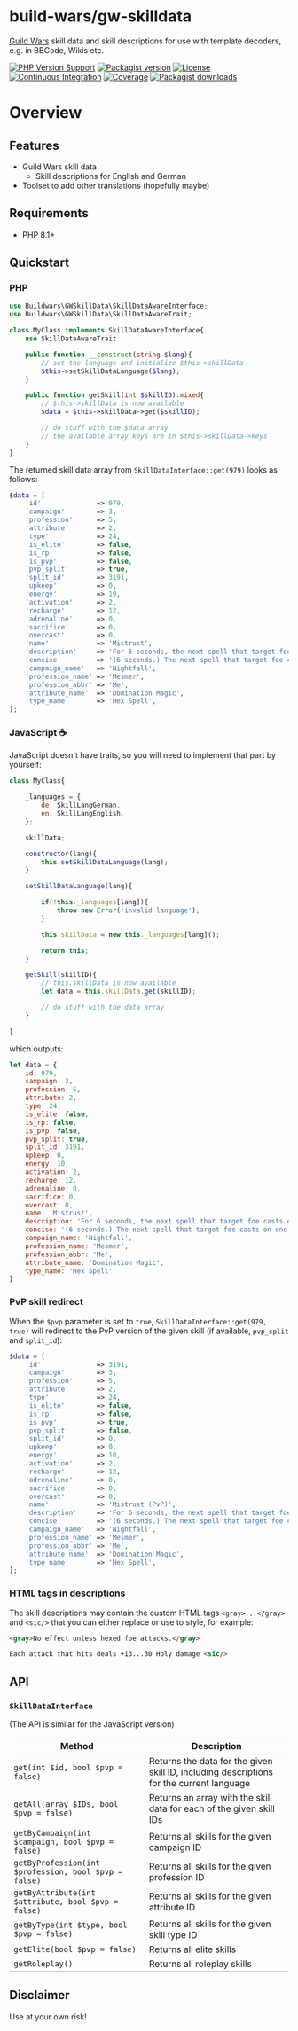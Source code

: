 # build-wars/gw-skilldata

[Guild Wars](https://www.guildwars.com/) skill data and skill descriptions for use with template decoders, e.g. in BBCode, Wikis etc.

[![PHP Version Support][php-badge]][php]
[![Packagist version][packagist-badge]][packagist]
[![License][license-badge]][license]
[![Continuous Integration][gh-action-badge]][gh-action]
[![Coverage][coverage-badge]][coverage]
[![Packagist downloads][downloads-badge]][downloads]

[php-badge]: https://img.shields.io/packagist/php-v/buildwars/gw-skilldata?logo=php&color=8892BF&logoColor=fff
[php]: https://www.php.net/supported-versions.php
[packagist-badge]: https://img.shields.io/packagist/v/buildwars/gw-skilldata.svg?logo=packagist&logoColor=fff
[packagist]: https://packagist.org/packages/buildwars/gw-skilldata
[license-badge]: https://img.shields.io/github/license/build-wars/gw-skilldata
[license]: https://github.com/build-wars/gw-skilldata/blob/main/LICENSE
[gh-action-badge]: https://img.shields.io/github/actions/workflow/status/build-wars/gw-skilldata/ci.yml?branch=main&logo=github&logoColor=fff
[gh-action]: https://github.com/build-wars/gw-skilldata/actions/workflows/ci.yml?query=branch%3Amain
[coverage-badge]: https://img.shields.io/codecov/c/github/build-wars/gw-skilldata.svg?logo=codecov&logoColor=fff
[coverage]: https://codecov.io/github/build-wars/gw-skilldata
[downloads-badge]: https://img.shields.io/packagist/dt/buildwars/gw-skilldata.svg?logo=packagist&logoColor=fff
[downloads]: https://packagist.org/packages/buildwars/gw-skilldata/stats

# Overview

## Features

- Guild Wars skill data
  - Skill descriptions for English and German
- Toolset to add other translations (hopefully maybe)


## Requirements

- PHP 8.1+


## Quickstart

### PHP

```php
use Buildwars\GWSkillData\SkillDataAwareInterface;
use Buildwars\GWSkillData\SkillDataAwareTrait;

class MyClass implements SkillDataAwareInterface{
	use SkillDataAwareTrait

	public function __construct(string $lang){
		// set the language and initialize $this->skillData
		$this->setSkillDataLanguage($lang);
	}

	public function getSkill(int $skillID):mixed{
		// $this->skillData is now available
		$data = $this->skillData->get($skillID);

		// do stuff with the $data array
		// the available array keys are in $this->skillData->keys
	}
}
```

The returned skill data array from `SkillDataInterface::get(979)` looks as follows:

```php
$data = [
	'id'              => 979,
	'campaign'        => 3,
	'profession'      => 5,
	'attribute'       => 2,
	'type'            => 24,
	'is_elite'        => false,
	'is_rp'           => false,
	'is_pvp'          => false,
	'pvp_split'       => true,
	'split_id'        => 3191,
	'upkeep'          => 0,
	'energy'          => 10,
	'activation'      => 2,
	'recharge'        => 12,
	'adrenaline'      => 0,
	'sacrifice'       => 0,
	'overcast'        => 0,
	'name'            => 'Mistrust',
	'description'     => 'For 6 seconds, the next spell that target foe casts on one of your allies fails and deals 10...100 damage to that foe and all nearby foes.',
	'concise'         => '(6 seconds.) The next spell that target foe casts on one of your allies fails and deals 10...100 damage to target and nearby foes.',
	'campaign_name'   => 'Nightfall',
	'profession_name' => 'Mesmer',
	'profession_abbr' => 'Me',
	'attribute_name'  => 'Domination Magic',
	'type_name'       => 'Hex Spell',
];
```

### JavaScript :coffee:

JavaScript doesn't have traits, so you will need to implement that part by yourself:

```js
class MyClass{

	_languages = {
		de: SkillLangGerman,
		en: SkillLangEnglish,
	};

	skillData;

	constructor(lang){
		this.setSkillDataLanguage(lang);
	}

	setSkillDataLanguage(lang){

		if(!this._languages[lang]){
			throw new Error('invalid language');
		}

		this.skillData = new this._languages[lang]();

		return this;
	}

	getSkill(skillID){
		// this.skillData is now available
		let data = this.skillData.get(skillID);

		// do stuff with the data array
	}

}
```

which outputs:

```js
let data = {
	id: 979,
	campaign: 3,
	profession: 5,
	attribute: 2,
	type: 24,
	is_elite: false,
	is_rp: false,
	is_pvp: false,
	pvp_split: true,
	split_id: 3191,
	upkeep: 0,
	energy: 10,
	activation: 2,
	recharge: 12,
	adrenaline: 0,
	sacrifice: 0,
	overcast: 0,
	name: 'Mistrust',
	description: 'For 6 seconds, the next spell that target foe casts on one of your allies fails and deals 10...100 damage to that foe and all nearby foes.',
	concise: '(6 seconds.) The next spell that target foe casts on one of your allies fails and deals 10...100 damage to target and nearby foes.',
	campaign_name: 'Nightfall',
	profession_name: 'Mesmer',
	profession_abbr: 'Me',
	attribute_name: 'Domination Magic',
	type_name: 'Hex Spell'
}
```

### PvP skill redirect

When the `$pvp` parameter is set to `true`, `SkillDataInterface::get(979, true)` will redirect to the PvP version of the given skill (if available, `pvp_split` and `split_id`):

```php
$data = [
	'id'              => 3191,
	'campaign'        => 3,
	'profession'      => 5,
	'attribute'       => 2,
	'type'            => 24,
	'is_elite'        => false,
	'is_rp'           => false,
	'is_pvp'          => true,
	'pvp_split'       => false,
	'split_id'        => 0,
	'upkeep'          => 0,
	'energy'          => 10,
	'activation'      => 2,
	'recharge'        => 12,
	'adrenaline'      => 0,
	'sacrifice'       => 0,
	'overcast'        => 0,
	'name'            => 'Mistrust (PvP)',
	'description'     => 'For 6 seconds, the next spell that target foe casts on one of your allies fails and deals 10...75 damage to that foe and all nearby foes.',
	'concise'         => '(6 seconds.) The next spell that target foe casts on one of your allies fails and deals 10...75 damage to target and nearby foes.',
	'campaign_name'   => 'Nightfall',
	'profession_name' => 'Mesmer',
	'profession_abbr' => 'Me',
	'attribute_name'  => 'Domination Magic',
	'type_name'       => 'Hex Spell',
];
```

### HTML tags in descriptions

The skill descriptions may contain the custom HTML tags `<gray>...</gray>` and `<sic/>` that you can either replace or use to style, for example:

```html
<gray>No effect unless hexed foe attacks.</gray>

Each attack that hits deals +13...30 Holy damage <sic/>
```

## API

### `SkillDataInterface`

(The API is similar for the JavaScript version)

| Method                                                | Description                                                                              |
|-------------------------------------------------------|------------------------------------------------------------------------------------------|
| `get(int $id, bool $pvp = false)`                     | Returns the data for the given skill ID, including descriptions for the current language |
| `getAll(array $IDs, bool $pvp = false)`               | Returns an array with the skill data for each of the given skill IDs                     |
| `getByCampaign(int $campaign, bool $pvp = false)`     | Returns all skills for the given campaign ID                                             |
| `getByProfession(int $profession, bool $pvp = false)` | Returns all skills for the given profession ID                                           |
| `getByAttribute(int $attribute, bool $pvp = false)`   | Returns all skills for the given attribute ID                                            |
| `getByType(int $type, bool $pvp = false)`             | Returns all skills for the given skill type ID                                           |
| `getElite(bool $pvp = false)`                         | Returns all elite skills                                                                 |
| `getRoleplay()`                                       | Returns all roleplay skills                                                              |


## Disclaimer

Use at your own risk!
